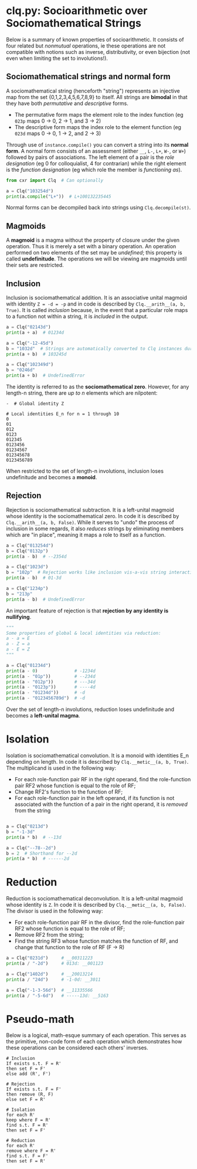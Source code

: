 # clq.py: Socioarithmetic over Sociomathematical Strings

Below is a summary of known properties of socioarithmetic. It consists of four related but *nonmutual* operations, ie these operations are not compatible with notions such as inverse, distributivity, or even bijection (not even when limiting the set to involutions!).

## Sociomathematical strings and normal form <a name="normal"></a>

A sociomathematical string (henceforth "string") represents an injective map from the set {0,1,2,3,4,5,6,7,8,9} to itself. All strings are **bimodal** in that they have both *permutative* and *descriptive* forms.

* The permutative form maps the element role to the index function (eg `023p` maps 0 -> 0, 2 -> 1, and 3 -> 2)
* The descriptive form maps the index role to the element function (eg `023d` maps 0 -> 0, 1 -> 2, and 2 -> 3)

Through use of `instance.compile()` you can convert a string into its **normal form**. A normal form consists of an assessment (either `__`, `L-`, `L+`, `W-`, or `W+`) followed by pairs of associations. The left element of a pair is the *role designation* (eg 0 for colloquialist, 4 for contrarian) while the right element is the *function designation* (eg which role the member is *functioning as*).

```python
from cxr import Clq  # Can optionally

a = Clq("103254d")
print(a.compile("L+"))  # L+100132235445
```

Normal forms can be decompiled back into strings using `Clq.decompile(st)`.

## Magmoids

A **magmoid** is a magma without the property of closure under the given operation. Thus it is merely a set with a binary operation. An operation performed on two elements of the set may be *undefined*; this property is called **undefinitude**. The operations we will be viewing are magmoids until their sets are restricted.

## Inclusion <a name="inclusion"></a>

Inclusion is sociomathematical addition. It is an associative unital magmoid with identity `Z = -d = -p` and in code is described by `Clq.__arith__(a, b, True)`. It is called *inclusion* because, in the event that a particular role maps to a function not within a string, it is *included* in the output.

```python
a = Clq("02143d")
print(a + a)  # 01234d

a = Clq("-12-45d")
b = "1032d"  # Strings are automatically converted to Clq instances during inclusion
print(a + b)  # 103245d

a = Clq("102349d")
b = "0246d"
print(a + b)  # UndefinedError
```

The identity is referred to as the **sociomathematical zero**. However, for any length-n string, there are *up to n* elements which are nilpotent:

```
-  # Global identity Z

# Local identities E_n for n = 1 through 10
0
01
012
0123
012345
0123456
01234567
012345678
0123456789
```

When restricted to the set of length-n involutions, inclusion loses undefinitude and becomes a **monoid**.

## Rejection <a name="rejection"></a>

Rejection is sociomathematical subtraction. It is a left-unital magmoid whose identity is the sociomathematical zero. In code it is described by `Clq.__arith__(a, b, False)`. While it serves to "undo" the process of inclusion in some regards, it also *reduces* strings by eliminating members which are "in place", meaning it maps a role to itself as a function.

```python
a = Clq("013254d")
b = Clq("0132p")
print(a - b)  # --2354d

a = Clq("1023d")
b = "102p"  # Rejection works like inclusion vis-a-vis string interactions
print(a - b)  # 01-3d

a = Clq("1234p")
b = "213p"
print(a - b)  # UndefinedError
```

An important feature of rejection is that **rejection by any identity is nullifying**.

```python
"""
Some properties of global & local identities via reduction:
a - a = E
a - Z = a
a - E = Z
"""

a = Clq("01234d")
print(a - 0)              # -1234d
print(a - "01p"))         # --234d
print(a - "012p"))        # ---34d
print(a - "0123p"))       # ----4d
print(a - "01234d"))      # -d
print(a - "0123456789d")  # -d
```

Over the set of length-n involutions, reduction loses undefinitude and becomes a **left-unital magma**.

# Isolation <a name="isolation"></a>

Isolation is sociomathematical convolution. It is a monoid with identities E_n depending on length. In code it is described by `Clq.__metic__(a, b, True)`. The multiplicand is used in the following way:

* For each role-function pair RF in the right operand, find the role-function pair RF2 whose function is equal to the role of RF;
* Change RF2's function to the function of RF;
* For each role-function pair in the left operand, if its function is not associated with the function of a pair in the right operand, it is *removed* from the string

```python

a = Clq("0213d")
b = "-1-3d"
print(a * b)  # --13d

a = Clq("--78--2d")
b = 2  # Shorthand for --2d
print(a * b)  # ------2d
```

# Reduction <a name="reduction"></a>

Reduction is sociomathematical deconvolution. It is a left-unital magmoid whose identity is `Z`. In code it is described by `Clq.__metic__(a, b, False)`. The divisor is used in the following way:

* For each role-function pair RF in the divisor, find the role-function pair RF2 whose function is equal to the role of RF;
* Remove RF2 from the string;
* Find the string RF3 whose function matches the function of RF, and change that function to the role of RF (F -> R)

```python
a = Clq("0231d")     # __00311223
print(a / "-2d")     # 013d: __001123

a = Clq("1402d")     # __20013214
print(a / "24d")     # -1-0d: __3011

a = Clq("-1-3-56d")  # __11335566
print(a / "-5-6d")   # -----13d: __5163
```

# Pseudo-math

Below is a logical, math-esque summary of each operation. This serves as the primitive, non-code form of each operation which demonstrates how these operations can be considered each others' inverses.

```
# Inclusion
If exists s.t. F = R'
then set F = F'
else add (R', F')

# Rejection
If exists s.t. F = F'
then remove (R, F)
else set F = R'

# Isolation
for each R'
keep where F = R'
find s.t. F = R'
then set F = F'

# Reduction
for each R'
remove where F = R'
find s.t. F = F'
then set F = R'
```